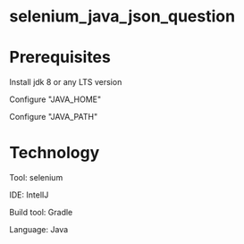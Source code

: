 # selenium_java_json_question

# Prerequisites

Install jdk 8 or any LTS version

Configure "JAVA_HOME"

Configure "JAVA_PATH"

# Technology

Tool: selenium

IDE: IntelIJ

Build tool: Gradle

Language: Java
 

